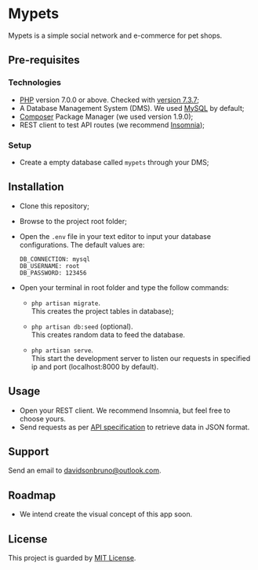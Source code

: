 # Mypets
Mypets is a simple social network and e-commerce for pet shops.

## Pre-requisites

### Technologies
- [PHP](https://www.php.net/downloads.php) version 7.0.0 or above. Checked with [version 7.3.7](https://www.php.net/releases/);
- A Database Management System (DMS). We used [MySQL](https://dev.mysql.com/downloads/installer/) by default;
- [Composer](https://getcomposer.org/download/) Package Manager (we used version 1.9.0);
- REST client to test API routes (we recommend [Insomnia](https://insomnia.rest/download/));

### Setup
- Create a empty database called `mypets` through your DMS;

## Installation
- Clone this repository;
- Browse to the project root folder;
- Open the `.env` file in your text editor to input your database configurations. The default values are:

  ```
  DB_CONNECTION: mysql
  DB_USERNAME: root
  DB_PASSWORD: 123456
  ```
  
- Open your terminal in root folder and type the follow commands:

  - `php artisan migrate`.  
     This creates the project tables in database);
     
  - `php artisan db:seed` (optional).  
     This creates random data to feed the database.
     
  - `php artisan serve`.  
     This start the development server to listen our requests in specified ip and port (localhost:8000 by default).
     
## Usage
- Open your REST client. We recommend Insomnia, but feel free to choose yours.
- Send requests as per [API specification](https://github.com/davidsonbrsilva/mypets/wiki/Api) to retrieve data in JSON format.

## Support
Send an email to <davidsonbruno@outlook.com>.

## Roadmap
- We intend create the visual concept of this app soon.

## License
This project is guarded by [MIT License](LICENSE.md).
